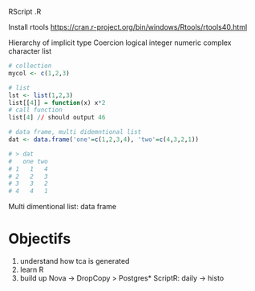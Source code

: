 RScript <scriptName>.R


Install rtools
https://cran.r-project.org/bin/windows/Rtools/rtools40.html

Hierarchy of implicit type Coercion
    logical
    integer
    numeric
    complex
    character
    list

```r
# collection
mycol <- c(1,2,3)

# list
lst <- list(1,2,3)
list[[4]] = function(x) x*2
# call function
list[4] // should output 46

# data frame, multi didemntional list
dat <- data.frame('one'=c(1,2,3,4), 'two'=c(4,3,2,1))

# > dat
#   one two
# 1   1   4
# 2   2   3
# 3   3   2
# 4   4   1
```

Multi dimentional list: data frame

# Objectifs
1. understand how tca is generated
1. learn R
1. build up Nova -> DropCopy > Postgres*
                           ScriptR: daily -> histo